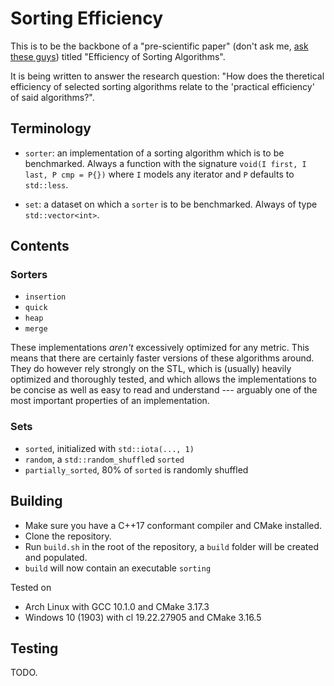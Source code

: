 # Sorting Efficiency

This is to be the backbone of a "pre-scientific paper" (don't ask me, [ask these guys](https://www.bmbwf.gv.at/en.html)) titled "Efficiency of Sorting Algorithms".

It is being written to answer the research question: "How does the theretical efficiency of selected sorting algorithms relate to the 'practical efficiency' of said algorithms?".

## Terminology

- `sorter`: an implementation of a sorting algorithm which is to be benchmarked. Always a function with the signature `void(I first, I last, P cmp = P{})` where `I` models any iterator and `P` defaults to `std::less`.

- `set`: a dataset on which a `sorter` is to be benchmarked. Always of type `std::vector<int>`.

## Contents

### Sorters

- `insertion`
- `quick`
- `heap`
- `merge`

These implementations _aren't_ excessively optimized for any metric. This means that there are certainly faster versions of these algorithms around. They do however rely strongly on the STL, which is (usually) heavily optimized and thoroughly tested, and which allows the implementations to be concise as well as easy to read and understand --- arguably one of the most important properties of an implementation.

### Sets

- `sorted`, initialized with `std::iota(..., 1)`
- `random`, a `std::random_shuffle`d `sorted`
- `partially_sorted`, 80% of `sorted` is randomly shuffled

## Building

- Make sure you have a C++17 conformant compiler and CMake installed.
- Clone the repository.
- Run `build.sh` in the root of the repository, a `build` folder will be created and populated.
- `build` will now contain an executable `sorting`

Tested on

- Arch Linux with GCC 10.1.0 and CMake 3.17.3
- Windows 10 (1903) with cl 19.22.27905 and CMake 3.16.5

## Testing

TODO.
